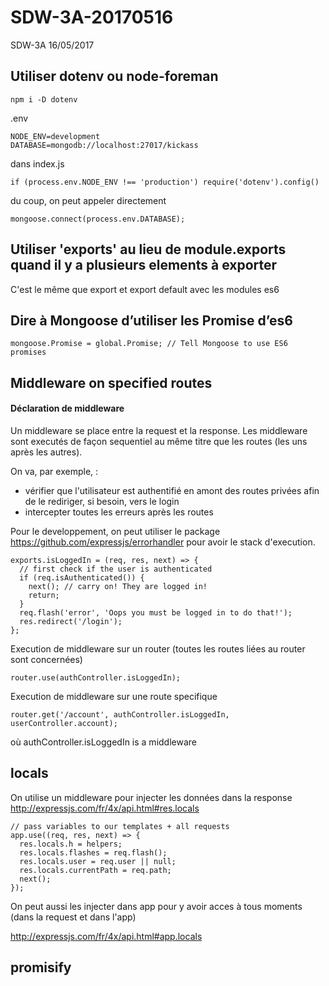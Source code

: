 # SDW-3A-20170516

SDW-3A 16/05/2017

## Utiliser dotenv ou node-foreman

``` 
npm i -D dotenv
```

.env
``` 
NODE_ENV=development
DATABASE=mongodb://localhost:27017/kickass
```

dans index.js
``` 
if (process.env.NODE_ENV !== 'production') require('dotenv').config()
``` 

du coup, on peut appeler directement
``` 
mongoose.connect(process.env.DATABASE);
``` 

## Utiliser 'exports' au lieu de module.exports quand il y a plusieurs elements à exporter

C'est le même que export et export default avec les modules es6

## Dire à Mongoose d’utiliser les Promise d’es6 
```
mongoose.Promise = global.Promise; // Tell Mongoose to use ES6 promises
```

## Middleware on specified routes

#### Déclaration de middleware

Un middleware se place entre la request et la response. Les middleware sont executés de façon sequentiel au même titre que  les routes (les uns après les autres).

On va, par exemple, : 
- vérifier que l'utilisateur est authentifié en amont des routes privées afin de le rediriger, si besoin, vers le login
- intercepter toutes les erreurs après les routes

Pour le developpement, on peut utiliser le package https://github.com/expressjs/errorhandler pour avoir le stack d'execution. 

``` 
exports.isLoggedIn = (req, res, next) => {
  // first check if the user is authenticated
  if (req.isAuthenticated()) {
    next(); // carry on! They are logged in!
    return;
  }
  req.flash('error', 'Oops you must be logged in to do that!');
  res.redirect('/login');
};
```
Execution de middleware sur un router (toutes les routes liées au router sont concernées)
``` 
router.use(authController.isLoggedIn);
``` 
Execution de middleware sur une route specifique
``` 
router.get('/account', authController.isLoggedIn, userController.account);
``` 
où authController.isLoggedIn is a middleware


## locals

On utilise un middleware pour injecter les données dans la response
http://expressjs.com/fr/4x/api.html#res.locals

```
// pass variables to our templates + all requests
app.use((req, res, next) => {
  res.locals.h = helpers;
  res.locals.flashes = req.flash();
  res.locals.user = req.user || null;
  res.locals.currentPath = req.path;
  next();
});
``` 
On peut aussi les injecter dans app pour y avoir acces à tous moments (dans la request et dans l'app)

http://expressjs.com/fr/4x/api.html#app.locals

## promisify
